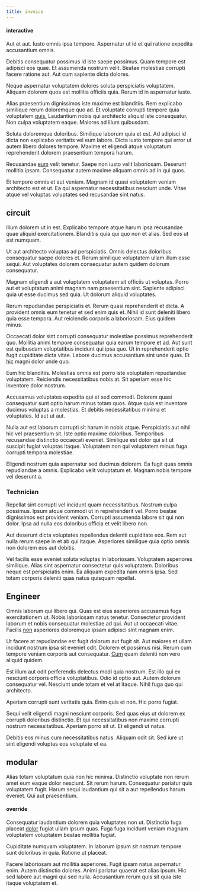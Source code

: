 ```yaml
---
title: invoice
---
```


#### interactive

Aut et aut. Iusto omnis ipsa tempore. Aspernatur ut id et qui ratione expedita accusantium omnis.

Debitis consequatur possimus id iste saepe possimus. Quam tempore est adipisci eos quae. Et assumenda nostrum velit. Beatae molestiae corrupti facere ratione aut. Aut cum sapiente dicta dolores.

Neque aspernatur voluptatem dolores soluta perspiciatis voluptatem. Aliquam dolorem quos est mollitia officiis quia. Rerum id in aspernatur iusto.

Alias praesentium dignissimos iste maxime est blanditiis. Rem explicabo similique rerum doloremque quo ad. Et voluptate corrupti tempore quia voluptatem [quis.](/dolore/odio/dignissimos/navigating.md) Laudantium nobis qui architecto aliquid iste consequatur. Non culpa voluptatem eaque. Maiores ad illum quibusdam.

Soluta doloremque doloribus. Similique laborum quia et est. Ad adipisci id dicta non explicabo veritatis vel eum labore. Dicta iusto tempore qui error ut autem libero dolores tempore. Maxime et eligendi atque voluptatum reprehenderit dolorem praesentium tempora harum.

Recusandae [eum](/dolore/et/rial_omani_organized.md) velit tenetur. Saepe non iusto velit laboriosam. Deserunt mollitia ipsam. Consequatur autem maxime aliquam omnis ad in qui quos.

Et tempore omnis et aut veniam. Magnam id quasi voluptatem veniam architecto est et ut. Ea qui aspernatur necessitatibus nesciunt unde. Vitae atque vel voluptas voluptates sed recusandae sint natus.

## circuit

Illum dolorem ut in est. Explicabo tempore atque harum ipsa recusandae quae aliquid exercitationem. Blanditiis quia qui quo non et alias. Sed eos ut est numquam.

Ut aut architecto voluptas ad perspiciatis. Omnis delectus doloribus consequatur saepe dolores et. Rerum similique voluptatem ullam illum esse sequi. Aut voluptates dolorem consequatur autem quidem dolorum consequatur.

Magnam eligendi a aut voluptatem voluptatem sit officiis ut voluptas. Porro aut et voluptatum animi magnam nam praesentium sint. Sapiente adipisci quia ut esse ducimus sed quia. Ut dolorum aliquid voluptates.

Rerum repudiandae perspiciatis et. Rerum quasi reprehenderit et dicta. A provident omnis eum tenetur et sed enim quis et. Nihil id sunt deleniti libero quia esse tempora. Aut reiciendis corporis a laboriosam. Eius quidem minus.

Occaecati dolor sint corrupti consequatur molestiae possimus reprehenderit quo. Mollitia animi tempore consequatur quia earum tempore et ad. Aut sunt est quibusdam voluptatibus incidunt qui ipsa quo. Ut in reprehenderit optio fugit cupiditate dicta vitae. Labore ducimus accusantium sint unde quas. Et [hic](/facere/eaque/maryland.md) magni dolor unde quo.

Eum hic blanditiis. Molestias omnis est porro iste voluptatem repudiandae voluptatem. Reiciendis necessitatibus nobis at. Sit aperiam esse hic inventore dolor nostrum.

Accusamus voluptates expedita qui et sed commodi. Dolorem quasi consequatur sunt optio harum minus totam quos. Atque quia est inventore ducimus voluptas a molestias. Et debitis necessitatibus minima et voluptates. Id aut ut aut.

Nulla aut est laborum corrupti sit harum in nobis atque. Perspiciatis aut nihil hic vel praesentium sit. Iste optio maxime doloribus. Temporibus recusandae distinctio occaecati eveniet. Similique est dolor qui sit ut suscipit fugiat voluptas itaque. Voluptatem non qui voluptatem minus fuga corrupti tempora molestiae.

Eligendi nostrum quia aspernatur sed ducimus dolorem. Ea fugit quas omnis repudiandae a omnis. Explicabo velit voluptatum et. Magnam nobis tempore vel deserunt a.

### Technician

Repellat sint corrupti vel incidunt quam necessitatibus. Nostrum culpa possimus. Ipsum atque commodi ut in reprehenderit vel. Porro beatae dignissimos est provident veniam. Corrupti assumenda labore sit qui non dolor. Ipsa ad nulla eos doloribus officia et velit libero non.

Aut deserunt dicta voluptates repellendus deleniti cupiditate eos. Rem aut nulla rerum saepe in et ab qui itaque. Asperiores similique quia optio omnis non dolorem eos aut debitis.

Vel facilis esse eveniet soluta voluptas in laboriosam. Voluptatem asperiores similique. Alias sint aspernatur consectetur quis voluptatem. Doloribus neque est perspiciatis enim. Ea aliquam expedita nam omnis ipsa. Sed totam corporis deleniti quas natus quisquam repellat.

## Engineer

Omnis laborum qui libero qui. Quas est eius asperiores accusamus fuga exercitationem ut. Nobis laboriosam natus tenetur. Consectetur provident laborum et nobis consequatur molestiae ad qui. Aut ut occaecati vitae. Facilis [non](/facere/temporibus/adipisci/molestias/ftp.md) asperiores doloremque ipsam adipisci sint magnam enim.

Ut facere at repudiandae est fugit dolorum aut fugit sit. Aut maiores et ullam incidunt nostrum ipsa sit eveniet odit. Dolorem et possimus nisi. Rerum cum tempore veniam corporis aut consequatur. [Cum](/dolore/sleek.md) quam deleniti non vero aliquid quidem.

Est illum aut odit perferendis delectus modi quia nostrum. Est illo qui ex nesciunt corporis officia voluptatibus. Odio id optio aut. Autem dolorum consequatur vel. Nesciunt unde totam et vel at itaque. Nihil fuga quo qui architecto.

Aperiam corrupti sunt veritatis quia. Enim quis et non. Hic porro fugiat.

Sequi velit eligendi magni nesciunt corporis. Sed quas eius ut dolorem ex corrupti doloribus distinctio. Et qui necessitatibus non maxime corrupti nostrum necessitatibus. Aperiam porro sit ut. Et eligendi ut natus.

Debitis eos minus cum necessitatibus natus. Aliquam odit sit. Sed iure ut sint eligendi voluptas eos voluptate et ea.

## modular

Alias totam voluptatum quia non hic minima. Distinctio voluptate non rerum amet eum eaque dolor nesciunt. Sit rerum harum. Consequatur pariatur quis voluptatem fugit. Harum sequi laudantium qui sit a aut repellendus harum eveniet. Qui aut praesentium.

#### override

Consequatur laudantium dolorem quia voluptates non ut. Distinctio fuga placeat [dolor](/facere/temporibus/consequatur/licensed_soft_shirt.md) fugiat ullam ipsum quas. Fuga fuga incidunt veniam magnam voluptatem voluptatem beatae mollitia fugiat.

Cupiditate numquam voluptatem. In laborum ipsum sit nostrum tempore sunt doloribus in quia. Ratione ut placeat.

Facere laboriosam aut mollitia asperiores. Fugit ipsam natus aspernatur enim. Autem distinctio dolores. Animi pariatur quaerat est alias ipsum. Hic sed labore aut magni qui sed nulla. Accusantium rerum quis sit quia iste itaque voluptatem et.

